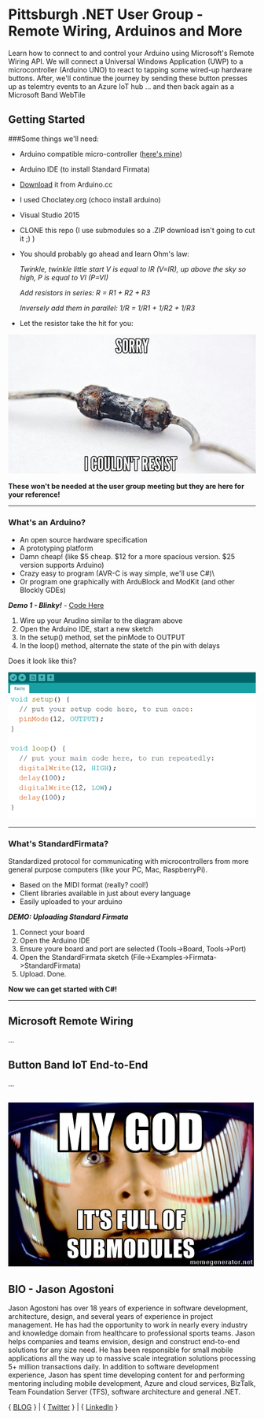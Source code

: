 # Pittsburgh .NET User Group - Remote Wiring, Arduinos and More
Learn how to connect to and control your Arduino using Microsoft's Remote Wiring API. We will connect a Universal Windows Application (UWP) 
to a microcontroller (Arduino UNO) to react to tapping some wired-up hardware buttons. After, we'll continue the journey by sending these button
presses up as telemtry events to an Azure IoT hub ... and then back again as a Microsoft Band WebTile

## Getting Started

###Some things we'll need:

- Arduino compatible micro-controller ([here's mine](http://www.amazon.com/dp/B00E5WJSHK/ref=cm_sw_r_tw_dp_H8lvxb1224T12))
- Arduino IDE (to install Standard Firmata)
 - [Download](https://www.arduino.cc/en/Main/Software) it from Arduino.cc
 - I used Choclatey.org (choco install arduino)
- Visual Studio 2015
- CLONE this repo (I use submodules so a .ZIP download isn't going to cut it ;) )
- You should probably go ahead and learn Ohm's law:

    _Twinkle, twinkle little start V is equal to IR (V=IR), up above the sky so high, P is equal to VI (P=VI)_
    
    _Add resistors in series: R = R1 + R2 + R3_
    
    _Inversely add them in parallel: 1/R = 1/R1 + 1/R2 + 1/R3_

- Let the resistor take the hit for you:

![Sorry!  I couldn't resist](assets/resist.jpg)

**These won't be needed at the user group meeting but they are here for your reference!**

---

### What's an Arduino?

- An open source hardware specification
- A prototyping platform
- Damn cheap! (like $5 cheap.  $12 for a more spacious version. $25 version supports Arduino)
- Crazy easy to program (AVR-C is way simple, we'll use C#)\
- Or program one graphically with ArduBlock and ModKit (and other Blockly GDEs)

_**Demo 1 - Blinky!**_  - [Code Here](https://github.com/JAgostoni/pgh-dot-net-remote-wiring/tree/wip/Demo%201%20-%20Simple%20Arudino/flashy)

1. Wire up your Arudino similar to the diagram above
2. Open the Arduino IDE, start a new sketch
3. In the setup() method, set the pinMode to OUTPUT
4. In the loop() method, alternate the state of the pin with delays

Does it look like this?

![Should look like this](assets/flashy.png)

---

### What's StandardFirmata?
Standardized protocol for communicating with microcontrollers from more general purpose computers (like your PC, Mac, RaspberryPi).

- Based on the MIDI format (really? cool!)
- Client libraries available in just about every language
- Easily uploaded to your arduino

_**DEMO: Uploading Standard Firmata**_

1. Connect your board
2. Open the Arduino IDE
3. Ensure youre board and port are selected (Tools->Board, Tools->Port)
4. Open the StandardFirmata sketch (File->Examples->Firmata->StandardFirmata)
5. Upload. Done.

**Now we can get started with C#!** 

---

## Microsoft Remote Wiring
...


## Button Band IoT End-to-End
...

![My God! It's Full of Submodules](assets/submodules.jpg)
---

## BIO - Jason Agostoni
Jason Agostoni has over 18 years of experience in software development, architecture, design, and several years of experience in project management. He has had the opportunity to work in nearly every industry and knowledge domain from healthcare to professional sports teams.  Jason helps companies and teams envision, design and construct end-to-end solutions for any size need.  He has been responsible for small mobile applications all the way up to massive scale integration solutions processing 5+ million transactions daily. In addition to software development experience, Jason has spent time developing content for and performing mentoring including mobile development, Azure and cloud services, BizTalk, Team Foundation Server (TFS), software architecture and general .NET.

{ [BLOG](http://jason.agostoni.net) } | { [Twitter](http://twitter.com/JAgostoni) } | { [LinkedIn](https://www.linkedin.com/in/jagostoni) }